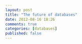 ```yaml
---
layout: post
title: "The future of databases"
date: 2012-08-16 18:26
comments: true
categories: [databases]
published: false
---
```


